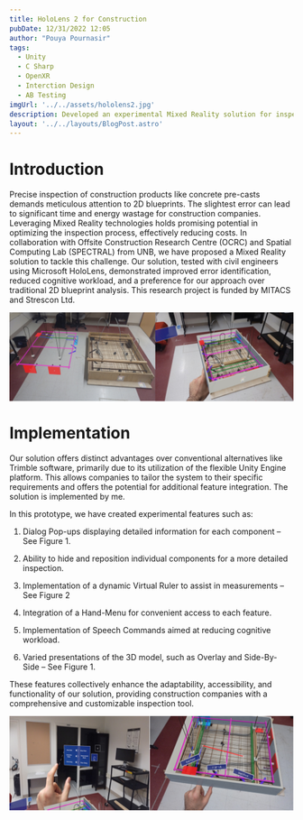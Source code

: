 ```yaml
---
title: HoloLens 2 for Construction
pubDate: 12/31/2022 12:05
author: "Pouya Pournasir"
tags:
  - Unity
  - C Sharp
  - OpenXR
  - Interction Design
  - AB Testing
imgUrl: '../../assets/hololens2.jpg'
description: Developed an experimental Mixed Reality solution for inspection of construction products. Designed interactions that reveal information of the product and its components.
layout: '../../layouts/BlogPost.astro'
---
```


# Introduction

Precise inspection of construction products like concrete pre-casts demands meticulous attention to 2D blueprints. The slightest error can lead to significant time and energy wastage for construction companies. Leveraging Mixed Reality technologies holds promising potential in optimizing the inspection process, effectively reducing costs. In collaboration with Offsite Construction Research Centre (OCRC) and Spatial Computing Lab (SPECTRAL) from UNB, we have proposed a Mixed Reality solution to tackle this challenge. Our solution, tested with civil engineers using Microsoft HoloLens, demonstrated improved error identification, reduced cognitive workload, and a preference for our approach over traditional 2D blueprint analysis. This research project is funded by MITACS and Strescon Ltd. 

<div style="display: flex; justify-content: center; align-items: center;">
    <img src="../../assets/hololens2_1.png" alt="Image 1"/>
</div>

# Implementation

Our solution offers distinct advantages over conventional alternatives like Trimble software, primarily due to its utilization of the flexible Unity Engine platform. This allows companies to tailor the system to their specific requirements and offers the potential for additional feature integration. The solution is implemented by me.

In this prototype, we have created experimental features such as:

1.	Dialog Pop-ups displaying detailed information for each component – See Figure 1.

2.	Ability to hide and reposition individual components for a more detailed inspection.

3.	Implementation of a dynamic Virtual Ruler to assist in measurements – See Figure 2

4.	Integration of a Hand-Menu for convenient access to each feature.

5.	Implementation of Speech Commands aimed at reducing cognitive workload.

6.	Varied presentations of the 3D model, such as Overlay and Side-By-Side – See Figure 1.


These features collectively enhance the adaptability, accessibility, and functionality of our solution, providing construction companies with a comprehensive and customizable inspection tool.

<div style="display: flex; justify-content: center; align-items: center;">
    <img src="../../assets/hololens2_2.png" alt="Image 2"/>
</div>
